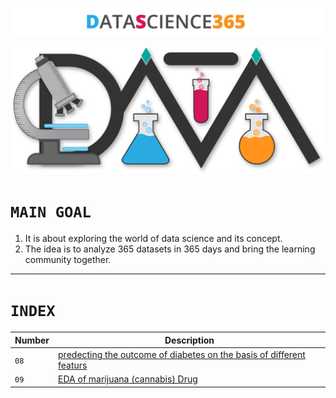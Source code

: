 <p align="center">
  <img src="Logo/Awesom-Data-Science-Text.png " />
</p>
<p align="center" max-width="500px">
  <img src="Logo/Awesom-Data-Science-shadow.png " />
</p>

# `MAIN GOAL`

1. It is about exploring the world of data science and its concept.
2. The idea is to analyze 365 datasets in 365 days and bring the learning community together.

---------------------------------------------------------------------------------------------
# `INDEX`
| Number | Description |
|---|-------------|
| `08`   | [predecting the outcome of diabetes on the basis of different featurs ](https://github.com/HiteshGorana/DataScience365/blob/master/08%20Date%20-7-9-2018/prediction.ipynb) |
|`09`|[EDA of marijuana (cannabis) Drug](https://github.com/HiteshGorana/DataScience365/blob/master/09%20Date%20-8-9-2018/EDA%20Cannabis.ipynb)|


